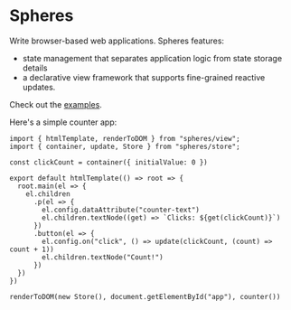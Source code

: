 # Spheres

Write browser-based web applications. Spheres features:
- state management that separates application logic from state storage details
- a declarative view framework that supports fine-grained reactive updates.

Check out the [examples](./examples/).

Here's a simple counter app:

```
import { htmlTemplate, renderToDOM } from "spheres/view";
import { container, update, Store } from "spheres/store";

const clickCount = container({ initialValue: 0 })

export default htmlTemplate(() => root => {
  root.main(el => {
    el.children
      .p(el => {
        el.config.dataAttribute("counter-text")
        el.children.textNode((get) => `Clicks: ${get(clickCount)}`)
      })
      .button(el => {
        el.config.on("click", () => update(clickCount, (count) => count + 1))
        el.children.textNode("Count!")
      })
  })
})

renderToDOM(new Store(), document.getElementById("app"), counter())
```